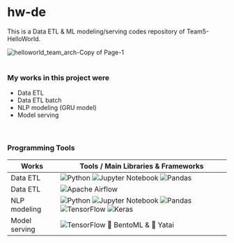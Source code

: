 # hw-de
This is a Data ETL & ML modeling/serving codes repository of Team5-HelloWorld.<br>

![helloworld_team_arch-Copy of Page-1](https://user-images.githubusercontent.com/59957202/180684538-11f7ee50-1f05-41fa-84be-644ae95b971a.jpg)
<br><br>
### My works in this project were<br>
- Data ETL <br>
- Data ETL batch <br>
- NLP modeling (GRU model)<br>
- Model serving <br>
<br><br>

### Programming Tools
| Works | Tools / Main Libraries & Frameworks |
| ------ | ------ |
| Data ETL | ![Python](https://img.shields.io/badge/python-3670A0?style=for-the-badge&logo=python&logoColor=ffdd54) ![Jupyter Notebook](https://img.shields.io/badge/jupyter-%23FA0F00.svg?style=for-the-badge&logo=jupyter&logoColor=white) ![Pandas](https://img.shields.io/badge/pandas-%23150458.svg?style=for-the-badge&logo=pandas&logoColor=white) |
| Data ETL | ![Apache Airflow](https://img.shields.io/badge/Apache%20Airflow-017CEE?style=for-the-badge&logo=Apache%20Airflow&logoColor=white) |
| NLP modeling | ![Python](https://img.shields.io/badge/python-3670A0?style=for-the-badge&logo=python&logoColor=ffdd54) ![Jupyter Notebook](https://img.shields.io/badge/jupyter-%23FA0F00.svg?style=for-the-badge&logo=jupyter&logoColor=white) ![Pandas](https://img.shields.io/badge/pandas-%23150458.svg?style=for-the-badge&logo=pandas&logoColor=white) ![TensorFlow](https://img.shields.io/badge/TensorFlow-%23FF6F00.svg?style=for-the-badge&logo=TensorFlow&logoColor=white) ![Keras](https://img.shields.io/badge/Keras-%23D00000.svg?style=for-the-badge&logo=Keras&logoColor=white)|
| Model serving | ![TensorFlow](https://img.shields.io/badge/TensorFlow-%23FF6F00.svg?style=for-the-badge&logo=TensorFlow&logoColor=white) 🍱 BentoML & 🦄️ Yatai|
